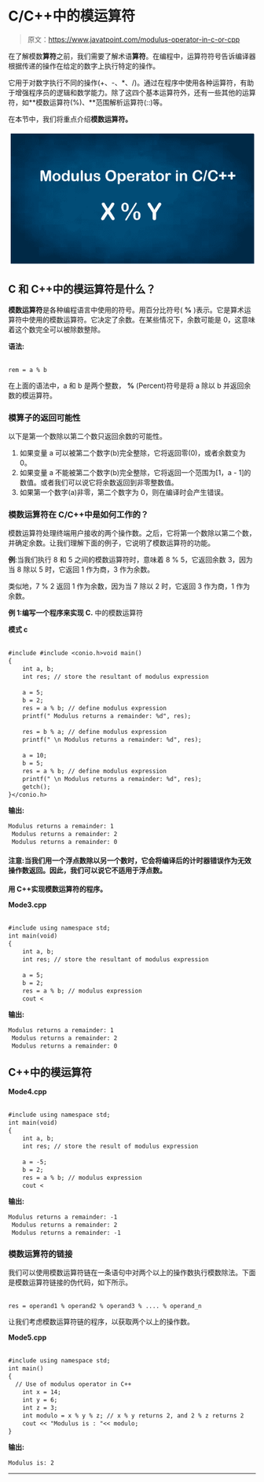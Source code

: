 # C/C++中的模运算符

> 原文：<https://www.javatpoint.com/modulus-operator-in-c-or-cpp>

在了解模数**算符**之前，我们需要了解术语**算符**。在编程中，运算符符号告诉编译器根据传递的操作在给定的数字上执行特定的操作。

它用于对数字执行不同的操作(+、-、*、/)。通过在程序中使用各种运算符，有助于增强程序员的逻辑和数学能力。除了这四个基本运算符外，还有一些其他的运算符，如**模数运算符(%)、**范围解析运算符(::)等。

在本节中，我们将重点介绍**模数运算符。**

![Modulus Operator in C/C++](img/833038926899eea18d2df20cfe5a0ace.png)

## C 和 C++中的模运算符是什么？

**模数运算符**是各种编程语言中使用的符号。用百分比符号( **%** )表示。它是算术运算符中使用的模数运算符。它决定了余数。在某些情况下，余数可能是 0，这意味着这个数完全可以被除数整除。

**语法:**

```

rem = a % b

```

在上面的语法中，a 和 b 是两个整数， **%** (Percent)符号是将 a 除以 b 并返回余数的模运算符。

### 模算子的返回可能性

以下是第一个数除以第二个数只返回余数的可能性。

1.  如果变量 a 可以被第二个数字(b)完全整除，它将返回零(0)，或者余数变为 0。
2.  如果变量 a 不能被第二个数字(b)完全整除，它将返回一个范围为[1，a - 1]的数值。或者我们可以说它将余数返回到非零整数值。
3.  如果第一个数字(a)非零，第二个数字为 0，则在编译时会产生错误。

### 模数运算符在 C/C++中是如何工作的？

模数运算符处理终端用户接收的两个操作数。之后，它将第一个数除以第二个数，并确定余数。让我们理解下面的例子，它说明了模数运算符的功能。

**例**:当我们执行 8 和 5 之间的模数运算符时，意味着 8 % 5，它返回余数 3，因为当 8 除以 5 时，它返回 1 作为商，3 作为余数。

类似地，7 % 2 返回 1 作为余数，因为当 7 除以 2 时，它返回 3 作为商，1 作为余数。

**例 1:编写一个程序来实现 C.** 中的模数运算符

**模式 c**

```

#include #include <conio.h>void main()
{
	int a, b;
	int res; // store the resultant of modulus expression

	a = 5;
	b = 2;
	res = a % b; // define modulus expression
	printf(" Modulus returns a remainder: %d", res);

	res = b % a; // define modulus expression
	printf(" \n Modulus returns a remainder: %d", res);

	a = 10;
	b = 5;
	res = a % b; // define modulus expression
	printf(" \n Modulus returns a remainder: %d", res);
	getch();
}</conio.h> 
```

**输出:**

```
Modulus returns a remainder: 1
 Modulus returns a remainder: 2
 Modulus returns a remainder: 0

```

#### 注意:当我们用一个浮点数除以另一个数时，它会将编译后的计时器错误作为无效操作数返回。因此，我们可以说它不适用于浮点数。

**用 C++实现模数运算符的程序。**

**Mode3.cpp**

```

#include using namespace std;
int main(void)
{
	int a, b;
	int res; // store the resultant of modulus expression

	a = 5;
	b = 2;
	res = a % b; // modulus expression
	cout <
```

**输出:**

```
Modulus returns a remainder: 1
 Modulus returns a remainder: 2
 Modulus returns a remainder: 0

```

## C++中的模运算符

**Mode4.cpp**

```

#include using namespace std;
int main(void)
{
	int a, b;
	int res; // store the result of modulus expression

	a = -5;
	b = 2;
	res = a % b; // modulus expression
	cout <
```

**输出:**

```
Modulus returns a remainder: -1
 Modulus returns a remainder: 2
 Modulus returns a remainder: -1

```

### 模数运算符的链接

我们可以使用模数运算符链在一条语句中对两个以上的操作数执行模数除法。下面是模数运算符链接的伪代码，如下所示。

```

res = operand1 % operand2 % operand3 % .... % operand_n

```

让我们考虑模数运算符链的程序，以获取两个以上的操作数。

**Mode5.cpp**

```

#include using namespace std;
int main()
{
  // Use of modulus operator in C++
	int x = 14;
	int y = 6;
	int z = 3;
	int modulo = x % y % z; // x % y returns 2, and 2 % z returns 2
	cout << "Modulus is : "<< modulo;
} 
```

**输出:**

```
Modulus is: 2

```

* * *